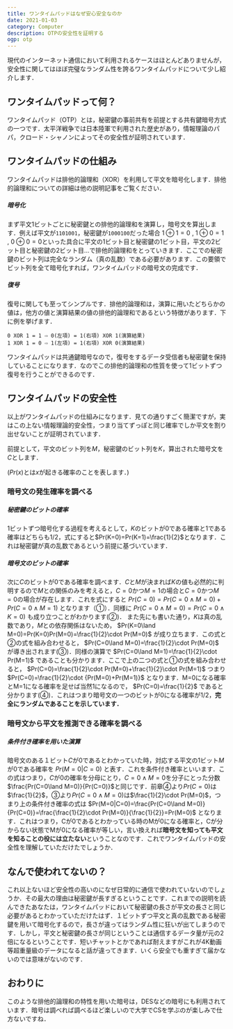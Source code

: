 ```yaml
---
title: ワンタイムパッドはなぜ安心安全なのか
date: 2021-01-03
category: Computer
description: OTPの安全性を証明する
ogp: otp
---
```


現代のインターネット通信において利用されるケースはほとんどありませんが，安全性に関してはほぼ完璧なランダム性を誇るワンタイムパッドについて少し紹介します．

## ワンタイムパッドって何？
ワンタイムパッド（OTP）とは，秘密鍵の事前共有を前提とする共有鍵暗号方式の一つです．太平洋戦争では日本陸軍で利用された歴史があり，情報理論のパパ，クロード・シャノンによってその安全性が証明されています．

## ワンタイムパッドの仕組み
ワンタイムパッドは排他的論理和（XOR）を利用して平文を暗号化します．排他的論理和についての詳細は他の説明記事をご覧ください．

##### 暗号化
まず平文1ビットごとに秘密鍵との排他的論理和を演算し，暗号文を算出します．例えば平文が```1101001```，秘密鍵が```1000100```だった場合
$1\oplus1=0$ , $1\oplus0=1$ , $0\oplus0=0$といった具合に平文の1ビット目と秘密鍵の1ビット目，平文の2ビット目と秘密鍵の2ビット目...で排他的論理和をとっていきます．ここでの秘密鍵のビット列は完全なランダム（真の乱数）である必要があります．この要領でビット列を全て暗号化すれば，ワンタイムパッドの暗号文の完成です．

##### 復号
復号に関しても至ってシンプルです．排他的論理和は，演算に用いたどちらかの値は，他方の値と演算結果の値の排他的論理和であるという特徴があります．下に例を挙げます．

```
0 XOR 1 = 1 ⇨ 0(左項) = 1(右項) XOR 1(演算結果) 
1 XOR 1 = 0 ⇨ 1(左項) = 1(右項) XOR 0(演算結果)
```

ワンタイムパッドは共通鍵暗号なので，復号をするデータ受信者も秘密鍵を保持していることになります．なのでこの排他的論理和の性質を使って1ビットずつ復号を行うことができるのです．

## ワンタイムパッドの安全性
以上がワンタイムパッドの仕組みになります．見ての通りすごく簡潔ですが，実はこの上ない情報理論的安全性，つまり当てずっぽと同じ確率でしか平文を割り出せないことが証明されています．

前提として，平文のビット列を$M$，秘密鍵のビット列を$K$，算出された暗号文を$C$とします．

($Pr(x)$とは$x$が起きる確率のことを表します．)

### 暗号文の発生確率を調べる
##### 秘密鍵のビットの確率
1ビットずつ暗号化する過程を考えるとして，$K$のビットが0である確率と1である確率はどちらも1/2，式にすると$Pr(K=0)=Pr(K=1)=\frac{1}{2}$となります．これは秘密鍵が真の乱数であるという前提に基づいています．

##### 暗号文のビットの確率
次に$C$のビットが0である確率を調べます．$C$と$M$が決まれば$K$の値も必然的に判明するので$M$との関係のみを考えると，$C=0$かつ$M=1$の場合と$C=0$かつ$M=0$の場合が存在します．これを式にすると
$Pr(C=0)=Pr(C=0\land M=0)+Pr(C=0\land M=1)$
となります（①）．同様に
$Pr(C=0\land M=0)=Pr(C=0\land K=0)$
も成り立つことがわかります(②)．
また先にも書いた通り，$K$は真の乱数であり，$M$との依存関係はないため，
$Pr(K=0\land M=0)=Pr(K=0)Pr(M=0)=\frac{1}{2}\cdot Pr(M=0)$
が成り立ちます．この式と②の式を組み合わせると，
$Pr(C=0\land M=0)=\frac{1}{2}\cdot Pr(M=0)$
が導き出されます(③)．同様の演算で
$Pr(C=0\land M=1)=\frac{1}{2}\cdot Pr(M=1)$
であることも分かります．ここで上の二つの式と①の式を組み合わせると，
$Pr(C=0)=\frac{1}{2}\cdot Pr(M=0)+\frac{1}{2}\cdot Pr(M=1)$
つまり
$Pr(C=0)=\frac{1}{2}\cdot {Pr(M=0)+Pr(M=1)}$
となります．M=0になる確率とM=1になる確率を足せば当然1になるので，
$Pr(C=0)=\frac{1}{2}$
であると分かります(④)．これはつまり暗号文の一つのビットが0になる確率が1/2，**完全にランダムであることを示しています．**

### 暗号文から平文を推測できる確率を調べる
##### 条件付き確率を用いた演算
暗号文のある１ビット$C$が0であるとわかっていた時，対応する平文の1ビット$M$が0である確率を
$Pr(M=0|C=0)$
と表す．これを条件付き確率といいます．この式はつまり，$C$が0の確率を分母にとり，$C=0\land M=0$を分子にとった分数$\frac{Pr(C=0\land M=0)}{Pr(C=0)}$と同じです．前章④より$Pr(C=0)$は$\frac{1}{2}$，③より$Pr(C=0\land M=0)$は$\frac{1}{2}\cdot Pr(M=0)$，つまり上の条件付き確率の式は
$Pr(M=0|C=0)=\frac{Pr(C=0\land M=0)}{Pr(C=0)}=\frac{\frac{1}{2}\cdot Pr(M=0)}{\frac{1}{2}}=Pr(M=0)$
となります．これはつまり，Cが0であるとわかっている時のMが0になる確率と，Cが分からない状態でMが0になる確率が等しい，言い換えれば**暗号文を知っても平文を知ることの役には立たない**ということなのです．これでワンタイムパッドの安全性を理解していただけたでしょうか．

## なんで使われてないの？
これ以上ないほど安全性の高いのになぜ日常的に通信で使われていないのでしょうか．その最大の理由は秘密鍵が長すぎるということです．これまでの説明を読んできたあなたは，ワンタイムパッドにおいて秘密鍵の長さが平文の長さと同じ必要があるとわかっていただけたはず．１ビットずつ平文と真の乱数である秘密鍵を用いて暗号化するので，長さが違ってはランダム性に狂いが出てしまうのです．しかし，平文と秘密鍵の長さが同じということは通信するデータ量が元の2倍になるということです．短いチャットとかであれば耐えますがこれが4K動画等超重量級のデータになると話が違ってきます．いくら安全でも重すぎて届かないのでは意味がないのです．

## おわりに
このような排他的論理和の特性を用いた暗号は，DESなどの暗号にも利用されています．暗号は調べれば調べるほど楽しいので大学でCSを学ぶのが楽しみで仕方ないですね．
